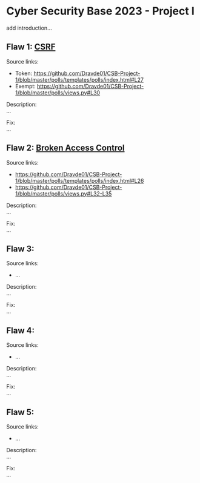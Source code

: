 # Cyber Security Base 2023 - Project I
add introduction...

## Flaw 1: [CSRF](https://cybersecuritybase.mooc.fi/module-2.3/1-security)
Source links:
- Token: https://github.com/Dravde01/CSB-Project-1/blob/master/polls/templates/polls/index.html#L27
- Exempt: https://github.com/Dravde01/CSB-Project-1/blob/master/polls/views.py#L30

Description:  
...

Fix:  
...

## Flaw 2: [Broken Access Control](https://owasp.org/Top10/A01_2021-Broken_Access_Control/)
Source links:
- https://github.com/Dravde01/CSB-Project-1/blob/master/polls/templates/polls/index.html#L26
- https://github.com/Dravde01/CSB-Project-1/blob/master/polls/views.py#L32-L35

Description:  
...

Fix:  
...

## Flaw 3: []()
Source links:
- ...

Description:  
...

Fix:  
...

## Flaw 4: []()
Source links:
- ...

Description:  
...

Fix:  
...

## Flaw 5: []()
Source links:
- ...

Description:  
...

Fix:  
...
